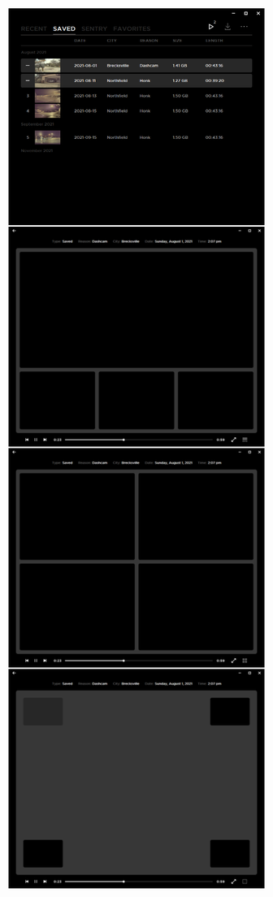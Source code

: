 <img src="./screenshots/list.png" width="900">
<img src="./screenshots/1x3.png" width="900">
<img src="./screenshots/2x2.png" width="900">
<img src="./screenshots/4.png" width="900">